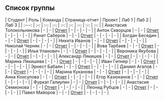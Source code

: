 
## Список группы

| Студент | Роль | Команда | Страница-отчет | Проект | Лаб 1 | Лаб 2 | Лаб 3 |
| :---:   | :-:  |   :-:   |   :-:    |  :-: |  :-:   |    :-:   |   :-:    |    :-:    |
| Анастасия Толокольникова | - | - | [Отчет]() | - | - | - | - |
| Антон Скворцов | - | - | [Отчет]() | - | - | - | - |
| Ринат Саберов | - | - | [Отчет]() | - | - | - | - |
| Богдан Беседин | - | - | [Отчет]() | - | - | - | - |
| Никита Иванов | - | - | [Отчет]() | - | - | - | - |
| Николай Черняк | - | - | [Отчет]() | - | - | - | - |
| Вова Тарбаев | - | - | [Отчет]() | - | - | - | - |
| Илья Уланович | - | - | [Отчет]() | - | - | - | - |
| Вероника Якубова | - | - | [Отчет]() | - | - | - | - |
| Александр Лякишев | - | - | [Отчет]() | - | - | - | - |
| Марина Лякишева | - | - | [Отчет]() | - | - | - | - |
| Иван Гепнер | - | - | [Отчет]() | - | - | - | - |
| Эрнест Бабаян | - | - | [Отчет]() | - | - | - | - |
| Даниил Агапов | - | - | [Отчет]() | - | - | - | - |
| Марина Куканова | - | - | [Отчет]() | - | - | - | - |
| Анна Консулова | - | - | [Отчет]() | - | - | - | - |
| Егор Казюканов | - | - | [Отчет]() | - | - | - | - |
| Фуркат Галиулин | - | - | [Отчет]() | - | - | - | - |
| Анастасия Семионова | - | - | [Отчет]() | - | - | - | - |
| Леонид Рубцов | - | - | [Отчет]() | - | - | - | - |
| Павел Майоров | - | - | [Отчет]() | - | - | - | - |